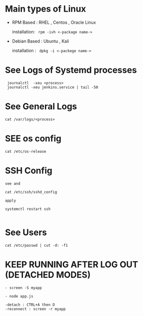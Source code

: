 # Main types of Linux 

- RPM Based : RHEL , Centos , Oracle Linux

    installation: <code> rpm -ivh <-package name-> </code>

- Debian Based : Ubuntu , Kali 

    installation : <code> dpkg -i <-packege name-> </code>


# See Logs  of Systemd processes
```
 journalctl  -xeu <process> 
 journalctl -xeu jenkins.service | tail -50

```
# See General Logs

```
cat /var/logs/<process>

```
# SEE os config

```
cat /etc/os-release

```

# SSH Config

```
see and

cat /etc/ssh/sshd_config

apply

systemctl restart ssh 


```
# See Users
```
cat /etc/passwd | cut -d: -f1

```

# KEEP RUNNING AFTER LOG OUT (DETACHED MODES)

```
- screen -S myapp

- node app.js

-detach : CTRL+A then D
-reconnect : screen -r myapp

```